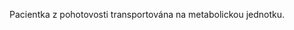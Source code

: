 <div class="w3-row">
<div class="w3-half">

Pacientka z pohotovosti transportována na metabolickou jednotku. 

</div>
<div class="w3-half">
</div>
</div>